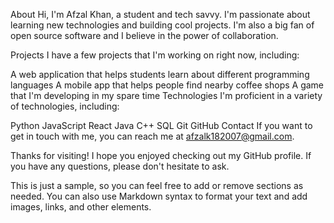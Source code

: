 
About
Hi, I'm Afzal Khan, a student and tech savvy. I'm passionate about learning new technologies and building cool projects. I'm also a big fan of open source software and I believe in the power of collaboration.

Projects
I have a few projects that I'm working on right now, including:

A web application that helps students learn about different programming languages
A mobile app that helps people find nearby coffee shops
A game that I'm developing in my spare time
Technologies
I'm proficient in a variety of technologies, including:

Python
JavaScript
React
Java
C++
SQL
Git
GitHub
Contact
If you want to get in touch with me, you can reach me at afzalk182007@gmail.com.

Thanks for visiting!
I hope you enjoyed checking out my GitHub profile. If you have any questions, please don't hesitate to ask.

This is just a sample, so you can feel free to add or remove sections as needed. You can also use Markdown syntax to format your text and add images, links, and other elements.
